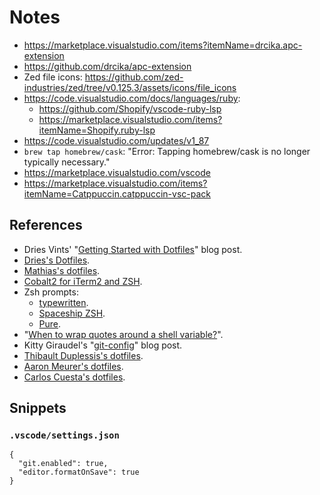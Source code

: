 # Notes

- https://marketplace.visualstudio.com/items?itemName=drcika.apc-extension
- https://github.com/drcika/apc-extension
- Zed file icons: https://github.com/zed-industries/zed/tree/v0.125.3/assets/icons/file_icons
- https://code.visualstudio.com/docs/languages/ruby:
  - https://github.com/Shopify/vscode-ruby-lsp
  - https://marketplace.visualstudio.com/items?itemName=Shopify.ruby-lsp
- https://code.visualstudio.com/updates/v1_87
- `brew tap homebrew/cask`: "Error: Tapping homebrew/cask is no longer typically necessary."
- https://marketplace.visualstudio.com/vscode
- https://marketplace.visualstudio.com/items?itemName=Catppuccin.catppuccin-vsc-pack

## References

- Dries Vints' "[Getting Started with Dotfiles](https://driesvints.com/blog/getting-started-with-dotfiles)" blog post.
- [Dries's Dotfiles](https://github.com/driesvints/dotfiles).
- [Mathias's dotfiles](https://github.com/mathiasbynens/dotfiles).
- [Cobalt2 for iTerm2 and ZSH](https://github.com/wesbos/Cobalt2-iterm).
- Zsh prompts:
  - [typewritten](https://github.com/reobin/typewritten).
  - [Spaceship ZSH](https://github.com/denysdovhan/spaceship-prompt).
  - [Pure](https://github.com/sindresorhus/pure).
- "[When to wrap quotes around a shell variable?](https://stackoverflow.com/a/10067297)".
- Kitty Giraudel's "[git-config](https://kittygiraudel.com/snippets/git-config/)" blog post.
- [Thibault Duplessis's dotfiles](https://github.com/ornicar/dotfiles).
- [Aaron Meurer's dotfiles](https://github.com/asmeurer/dotfiles).
- [Carlos Cuesta's dotfiles](https://github.com/carloscuesta/dotfiles).

## Snippets

### `.vscode/settings.json`

```jsonc
{
  "git.enabled": true,
  "editor.formatOnSave": true
}
```
